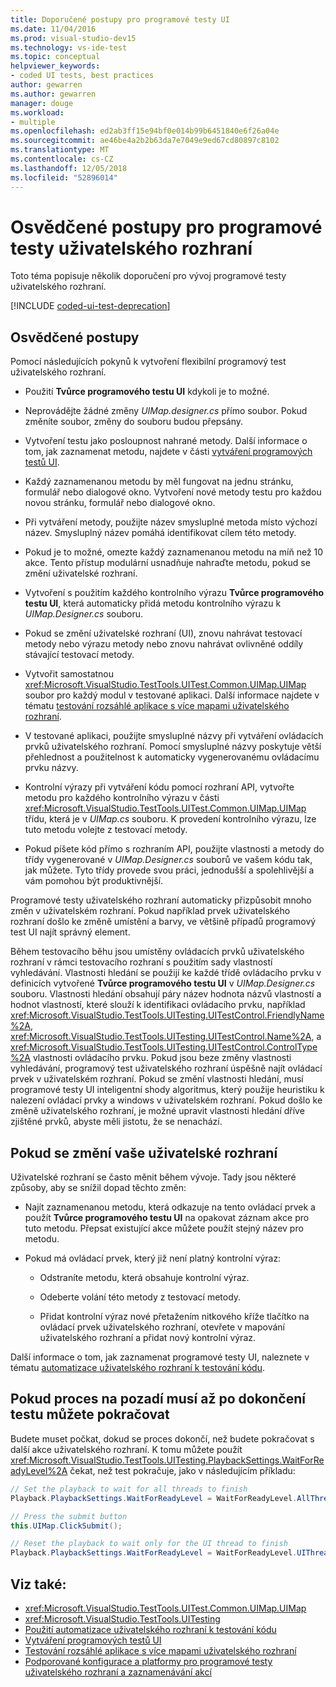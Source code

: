 ```yaml
---
title: Doporučené postupy pro programové testy UI
ms.date: 11/04/2016
ms.prod: visual-studio-dev15
ms.technology: vs-ide-test
ms.topic: conceptual
helpviewer_keywords:
- coded UI tests, best practices
author: gewarren
ms.author: gewarren
manager: douge
ms.workload:
- multiple
ms.openlocfilehash: ed2ab3ff15e94bf0e014b99b6451840e6f26a04e
ms.sourcegitcommit: ae46be4a2b2b63da7e7049e9ed67cd80897c8102
ms.translationtype: MT
ms.contentlocale: cs-CZ
ms.lasthandoff: 12/05/2018
ms.locfileid: "52896014"
---
```

# <a name="best-practices-for-coded-ui-tests"></a>Osvědčené postupy pro programové testy uživatelského rozhraní

Toto téma popisuje několik doporučení pro vývoj programové testy uživatelského rozhraní.

[!INCLUDE [coded-ui-test-deprecation](includes/coded-ui-test-deprecation.md)]

## <a name="best-practices"></a>Osvědčené postupy

Pomocí následujících pokynů k vytvoření flexibilní programový test uživatelského rozhraní.

-   Použití **Tvůrce programového testu UI** kdykoli je to možné.

-   Neprovádějte žádné změny *UIMap.designer.cs* přímo soubor. Pokud změníte soubor, změny do souboru budou přepsány.

-   Vytvoření testu jako posloupnost nahrané metody. Další informace o tom, jak zaznamenat metodu, najdete v části [vytváření programových testů UI](../test/use-ui-automation-to-test-your-code.md).

-   Každý zaznamenanou metodu by měl fungovat na jednu stránku, formulář nebo dialogové okno. Vytvoření nové metody testu pro každou novou stránku, formulář nebo dialogové okno.

-   Při vytváření metody, použijte název smysluplné metoda místo výchozí název. Smysluplný název pomáhá identifikovat cílem této metody.

-   Pokud je to možné, omezte každý zaznamenanou metodu na míň než 10 akce. Tento přístup modulární usnadňuje nahraďte metodu, pokud se změní uživatelské rozhraní.

-   Vytvoření s použitím každého kontrolního výrazu **Tvůrce programového testu UI**, která automaticky přidá metodu kontrolního výrazu k *UIMap.Designer.cs* souboru.

-   Pokud se změní uživatelské rozhraní (UI), znovu nahrávat testovací metody nebo výrazu metody nebo znovu nahrávat ovlivněné oddíly stávající testovací metody.

-   Vytvořit samostatnou <xref:Microsoft.VisualStudio.TestTools.UITest.Common.UIMap.UIMap> soubor pro každý modul v testované aplikaci. Další informace najdete v tématu [testování rozsáhlé aplikace s více mapami uživatelského rozhraní](../test/testing-a-large-application-with-multiple-ui-maps.md).

-   V testované aplikaci, použijte smysluplné názvy při vytváření ovládacích prvků uživatelského rozhraní. Pomocí smysluplné názvy poskytuje větší přehlednost a použitelnost k automaticky vygenerovanému ovládacímu prvku názvy.

-   Kontrolní výrazy při vytváření kódu pomocí rozhraní API, vytvořte metodu pro každého kontrolního výrazu v části <xref:Microsoft.VisualStudio.TestTools.UITest.Common.UIMap.UIMap> třídu, která je v *UIMap.cs* souboru. K provedení kontrolního výrazu, lze tuto metodu volejte z testovací metody.

-   Pokud píšete kód přímo s rozhraním API, použijte vlastnosti a metody do třídy vygenerované v *UIMap.Designer.cs* souborů ve vašem kódu tak, jak můžete. Tyto třídy provede svou práci, jednodušší a spolehlivější a vám pomohou být produktivnější.

Programové testy uživatelského rozhraní automaticky přizpůsobit mnoho změn v uživatelském rozhraní. Pokud například prvek uživatelského rozhraní došlo ke změně umístění a barvy, ve většině případů programový test UI najít správný element.

Během testovacího běhu jsou umístěny ovládacích prvků uživatelského rozhraní v rámci testovacího rozhraní s použitím sady vlastností vyhledávání. Vlastnosti hledání se použijí ke každé třídě ovládacího prvku v definicích vytvořené **Tvůrce programového testu UI** v *UIMap.Designer.cs* souboru. Vlastnosti hledání obsahují páry název hodnota názvů vlastností a hodnot vlastností, které slouží k identifikaci ovládacího prvku, například <xref:Microsoft.VisualStudio.TestTools.UITesting.UITestControl.FriendlyName%2A>, <xref:Microsoft.VisualStudio.TestTools.UITesting.UITestControl.Name%2A>, a <xref:Microsoft.VisualStudio.TestTools.UITesting.UITestControl.ControlType%2A> vlastnosti ovládacího prvku. Pokud jsou beze změny vlastnosti vyhledávání, programový test uživatelského rozhraní úspěšně najít ovládací prvek v uživatelském rozhraní. Pokud se změní vlastnosti hledání, musí programové testy UI inteligentní shody algoritmus, který použije heuristiku k nalezení ovládací prvky a windows v uživatelském rozhraní. Pokud došlo ke změně uživatelského rozhraní, je možné upravit vlastnosti hledání dříve zjištěné prvků, abyste měli jistotu, že se nenachází.

## <a name="if-your-user-interface-changes"></a>Pokud se změní vaše uživatelské rozhraní

Uživatelské rozhraní se často měnit během vývoje. Tady jsou některé způsoby, aby se snížil dopad těchto změn:

-   Najít zaznamenanou metodu, která odkazuje na tento ovládací prvek a použít **Tvůrce programového testu UI** na opakovat záznam akce pro tuto metodu. Přepsat existující akce můžete použít stejný název pro metodu.

-   Pokud má ovládací prvek, který již není platný kontrolní výraz:

    -   Odstraníte metodu, která obsahuje kontrolní výraz.

    -   Odeberte volání této metody z testovací metody.

    -   Přidat kontrolní výraz nové přetažením nitkového kříže tlačítko na ovládací prvek uživatelského rozhraní, otevřete v mapování uživatelského rozhraní a přidat nový kontrolní výraz.

Další informace o tom, jak zaznamenat programové testy UI, naleznete v tématu [automatizace uživatelského rozhraní k testování kódu](../test/use-ui-automation-to-test-your-code.md).

## <a name="if-a-background-process-needs-to-complete-before-the-test-can-continue"></a>Pokud proces na pozadí musí až po dokončení testu můžete pokračovat

Budete muset počkat, dokud se proces dokončí, než budete pokračovat s další akce uživatelského rozhraní. K tomu můžete použít <xref:Microsoft.VisualStudio.TestTools.UITesting.PlaybackSettings.WaitForReadyLevel%2A> čekat, než test pokračuje, jako v následujícím příkladu:

```csharp
// Set the playback to wait for all threads to finish
Playback.PlaybackSettings.WaitForReadyLevel = WaitForReadyLevel.AllThreads;

// Press the submit button
this.UIMap.ClickSubmit();

// Reset the playback to wait only for the UI thread to finish
Playback.PlaybackSettings.WaitForReadyLevel = WaitForReadyLevel.UIThreadOnly;
```

## <a name="see-also"></a>Viz také:

- <xref:Microsoft.VisualStudio.TestTools.UITest.Common.UIMap.UIMap>
- <xref:Microsoft.VisualStudio.TestTools.UITesting>
- [Použití automatizace uživatelského rozhraní k testování kódu](../test/use-ui-automation-to-test-your-code.md)
- [Vytváření programových testů UI](../test/use-ui-automation-to-test-your-code.md)
- [Testování rozsáhlé aplikace s více mapami uživatelského rozhraní](../test/testing-a-large-application-with-multiple-ui-maps.md)
- [Podporované konfigurace a platformy pro programové testy uživatelského rozhraní a zaznamenávání akcí](../test/supported-configurations-and-platforms-for-coded-ui-tests-and-action-recordings.md)